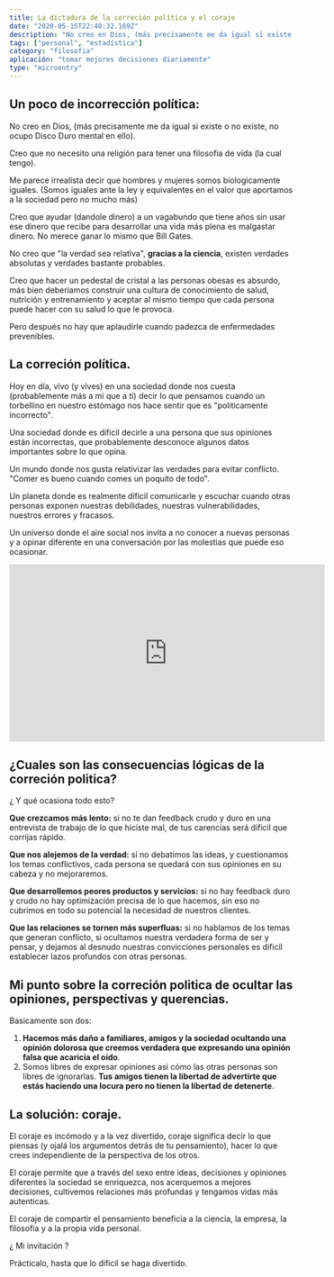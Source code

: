 ```yaml
---
title: La dictadura de la correción política y el coraje
date: "2020-05-15T22:40:32.169Z"
description: "No creo en Dios, (más precisamente me da igual si existe o no existe, no ocupo Disco Duro mental en ello)."
tags: ["personal", "estadística"]
category: "filosofia"
aplicación: "tomar mejores decisiones diariamente"
type: "microentry"
---
```


## Un poco de incorrección política:

No creo en Dios, (más precisamente me da igual si existe o no existe, no ocupo Disco Duro mental en ello).

Creo que no necesito una religión para tener una filosofia de vida (la cual tengo).

Me parece irrealista decir que hombres y mujeres somos biologicamente iguales. (Somos iguales ante la ley y equivalentes en el valor que aportamos a la sociedad pero no mucho más)

Creo que ayudar (dandole dinero) a un vagabundo que tiene años sin usar ese dinero que recibe para desarrollar una vida más plena es malgastar dinero. No merece ganar lo mismo que Bill Gates.

No creo que "la verdad sea relativa", **gracias a la ciencia**, existen verdades absolutas y verdades bastante probables.

Creo que hacer un pedestal de cristal a las personas obesas es absurdo, más bien deberiamos construir una cultura de conocimiento de salud, nutrición y entrenamiento y aceptar al mismo tiempo que cada persona puede hacer con su salud lo que le provoca.

Pero después no hay que aplaudirle cuando padezca de enfermedades prevenibles.

## La correción política.

Hoy en día, vivo (y vives) en una sociedad donde nos cuesta (probablemente más a mi que a ti) decir lo que pensamos cuando un torbellino en nuestro estómago nos hace sentir que es "politicamente incorrecto".

Una sociedad donde es díficil decirle a una persona que sus opiniones están incorrectas, que probablemente desconoce algunos datos importantes sobre lo que opina.

Un mundo donde nos gusta relativizar las verdades para evitar conflicto. "Comer es bueno cuando comes un poquito de todo".

Un planeta donde es realmente díficil comunicarle y escuchar cuando otras personas exponen nuestras debilidades, nuestras vulnerabilidades, nuestros errores y fracasos.

Un universo donde el aire social nos invita a no conocer a nuevas personas y a opinar diferente en una conversación por las molestias que puede eso ocasionar.

<iframe width="560" height="315" src="https://www.youtube.com/embed/6aTEKHor9X0?start=1103" frameborder="0" allow="accelerometer; autoplay; encrypted-media; gyroscope; picture-in-picture" allowfullscreen></iframe> 

## ¿Cuales son las consecuencias lógicas de la correción politica?

¿ Y qué ocasiona todo esto?

**Que crezcamos más lento:** si no te dan feedback crudo y duro en una entrevista de trabajo de lo que hiciste mal, de tus carencias será dificil que corrijas rápido.

**Que nos alejemos de la verdad:** si no debatimos las ideas, y cuestionamos los temas conflictivos, cada persona se quedará con sus opiniones en su cabeza y no mejoraremos.

**Que desarrollemos peores productos y servicios:** si no hay feedback duro y crudo no hay optimización precisa de lo que hacemos, sin eso no cubrimos en todo su potencial la necesidad de nuestros clientes.

**Que las relaciones se tornen más superfluas:** si no hablamos de los temas que generan conflicto, si ocultamos nuestra verdadera forma de ser y pensar, y dejamos al desnudo nuestras convicciones personales es dificil establecer lazos profundos con otras personas.

## Mi punto sobre la correción politica de ocultar las opiniones, perspectivas y querencias.

Basicamente son dos:

1. **Hacemos más daño a familiares, amigos y la sociedad ocultando una opinión dolorosa que creemos verdadera que expresando una opinión falsa que acaricia el oído**.
2. Somos libres de expresar opiniones asi cómo las otras personas son libres de ignorarlas. **Tus amigos tienen la libertad de advertirte que estás haciendo una locura pero no tienen la libertad de detenerte**.

## La solución: coraje.

El coraje es incómodo y a la vez divertido, coraje significa decir lo que piensas (y ojalá los argumentos detrás de tu pensamiento), hacer lo que crees independiente de la perspectiva de los otros.

El coraje permite que a través del sexo entre ideas, decisiones y opiniones diferentes la sociedad se enriquezca, nos acerquemos a mejores decisiones, cultivemos relaciones más profundas y tengamos vidas más autenticas.

El coraje de compartir el pensamiento beneficia a la ciencia, la empresa, la filosofia y a la propia vida personal.

¿ Mi invitación ?

Prácticalo, hasta que lo dificil se haga divertido.
